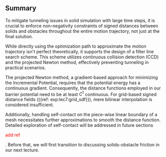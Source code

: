 ## Summary

To mitigate tunneling issues in solid simulation with large time steps, it is crucial to enforce non-negativity constraints of signed distances between solids and obstacles throughout the entire motion trajectory, not just at the final solution.

While directly using the optimization path to approximate the motion trajectory isn't perfect theoretically, it supports the design of a filter line search scheme. This scheme utilizes continuous collision detection (CCD) and the projected Newton method, effectively preventing tunneling in practical scenarios.

The projected Newton method, a gradient-based approach for minimizing the Incremental Potential, requires that the potential energy has a continuous gradient. Consequently, the distance functions employed in our barrier potential need to be at least $C^1$ continuous. For grid-based signed distance fields ({{ref: exp:lec7:grid_sdf}}), mere bilinear interpolation is considered insufficient.

Additionally, handling self-contact on the piece-wise linear boundary of a mesh necessitates further approximations to smooth the distance function. Detailed exploration of self-contact will be addressed in future sections <p style="color:red">add ref</p>. Before that, we will first transition to discussing solids-obstacle friction in our next lecture.
